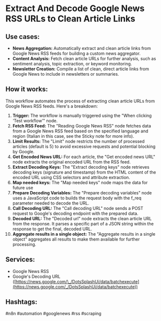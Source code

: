 # Extract And Decode Google News RSS URLs to Clean Article Links

## Use cases:

- **News Aggregation:** Automatically extract and clean article links from Google News RSS feeds for building a custom news aggregator.
- **Content Analysis:** Fetch clean article URLs for further analysis, such as sentiment analysis, topic extraction, or keyword monitoring.
- **Newsletter Creation:** Compile a list of clean, direct article links from Google News to include in newsletters or summaries.

## How it works:

This workflow automates the process of extracting clean article URLs from Google News RSS feeds. Here's a breakdown:

1.  **Trigger:** The workflow is manually triggered using the "When clicking ‘Test workflow’" node.
2.  **Fetch RSS Feed:** The "Reading Google News RSS" node fetches data from a Google News RSS feed based on the specified language and region (Italian in this case, see the Sticky note for more info).
3.  **Limit Results:** The "Limit" node restricts the number of processed articles (default is 5) to avoid excessive requests and potential blocking by Google.
4.  **Get Encoded News URL:** For each article, the "Get encoded news URL" node extracts the original encoded URL from the RSS feed.
5.  **Extract Decoding Keys:** The "Extract decoding keys" node retrieves decoding keys (signature and timestamp) from the HTML content of the encoded URL using CSS selectors and attribute extraction.
6.  **Map needed keys:** The "Map needed keys" node maps the data for future use
7.  **Prepare Decoding Variables:** The "Prepare decoding variables" node uses a JavaScript code to builds the request body with the f_req parameter needed to decode the URL.
8.  **Call Decoding URL:** The "Call decoding URL" node sends a POST request to Google's decoding endpoint with the prepared data.
9.  **Decoded URL:** The "Decoded url" node extracts the clean article URL from the response. It parses a specific part of a JSON string within the response to get the final, decoded URL.
10. **Aggregate results in a single object:** The "Aggregate results in a single object" aggregates all results to make them available for further processing.

## Services:

-   Google News RSS
-   Google's Decoding URL ([https://news.google.com/\_/DotsSplashUi/data/batchexecute](https://news.google.com/_/DotsSplashUi/data/batchexecute))

## Hashtags:

#n8n #automation #googlenews #rss #scraping
